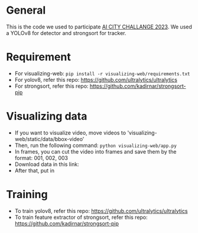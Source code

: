# General
This is the code we used to participate [AI CITY CHALLANGE 2023](https://www.aicitychallenge.org/).
We used a YOLOv8 for detector and strongsort for tracker. 
# Requirement 
- For visualizing-web: ```pip install -r visualizing-web/requirements.txt```
- For yolov8, refer this repo: https://github.com/ultralytics/ultralytics
- For strongsort, refer this repo: https://github.com/kadirnar/strongsort-pip
# Visualizing data
- If you want to visualize video, move videos to 'visualizing-web/static/data/bbox-video'
- Then, run the following command:
```python visualizing-web/app.py```
- In frames, you can cut the video into frames and save them by the format: 001, 002, 003
- Download data in this link: 
- After that, put in 
# Training
- To train yolov8, refer this repo: https://github.com/ultralytics/ultralytics
- To train feature extractor of strongsort, refer this repo: https://github.com/kadirnar/strongsort-pip
